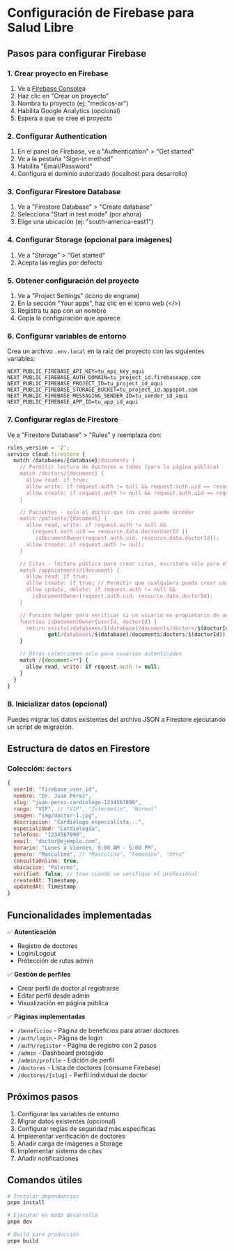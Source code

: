# Configuración de Firebase para Salud Libre

## Pasos para configurar Firebase

### 1. Crear proyecto en Firebase

1. Ve a [Firebase Console](https://console.firebase.google.com/)a
2. Haz clic en "Crear un proyecto"
3. Nombra tu proyecto (ej: "medicos-ar")
4. Habilita Google Analytics (opcional)
5. Espera a que se cree el proyecto

### 2. Configurar Authentication

1. En el panel de Firebase, ve a "Authentication" > "Get started"
2. Ve a la pestaña "Sign-in method"
3. Habilita "Email/Password"
4. Configura el dominio autorizado (localhost para desarrollo)

### 3. Configurar Firestore Database

1. Ve a "Firestore Database" > "Create database"
2. Selecciona "Start in test mode" (por ahora)
3. Elige una ubicación (ej: "south-america-east1")

### 4. Configurar Storage (opcional para imágenes)

1. Ve a "Storage" > "Get started"
2. Acepta las reglas por defecto

### 5. Obtener configuración del proyecto

1. Ve a "Project Settings" (icono de engrane)
2. En la sección "Your apps", haz clic en el icono web (</>)
3. Registra tu app con un nombre
4. Copia la configuración que aparece

### 6. Configurar variables de entorno

Crea un archivo `.env.local` en la raíz del proyecto con las siguientes variables:

```
NEXT_PUBLIC_FIREBASE_API_KEY=tu_api_key_aqui
NEXT_PUBLIC_FIREBASE_AUTH_DOMAIN=tu_project_id.firebaseapp.com
NEXT_PUBLIC_FIREBASE_PROJECT_ID=tu_project_id_aqui
NEXT_PUBLIC_FIREBASE_STORAGE_BUCKET=tu_project_id.appspot.com
NEXT_PUBLIC_FIREBASE_MESSAGING_SENDER_ID=tu_sender_id_aqui
NEXT_PUBLIC_FIREBASE_APP_ID=tu_app_id_aqui
```

### 7. Configurar reglas de Firestore

Ve a "Firestore Database" > "Rules" y reemplaza con:

```javascript
rules_version = '2';
service cloud.firestore {
  match /databases/{database}/documents {
    // Permitir lectura de doctores a todos (para la página pública)
    match /doctors/{document} {
      allow read: if true;
      allow write: if request.auth != null && request.auth.uid == resource.data.userId;
      allow create: if request.auth != null && request.auth.uid == request.resource.data.userId;
    }

    // Pacientes - solo el doctor que los creó puede acceder
    match /patients/{document} {
      allow read, write: if request.auth != null &&
        (request.auth.uid == resource.data.doctorUserId ||
         isDocumentOwner(request.auth.uid, resource.data.doctorId));
      allow create: if request.auth != null;
    }

    // Citas - lectura pública para crear citas, escritura solo para el doctor
    match /appointments/{document} {
      allow read: if true;
      allow create: if true; // Permitir que cualquiera pueda crear una cita
      allow update, delete: if request.auth != null &&
        isDocumentOwner(request.auth.uid, resource.data.doctorId);
    }

    // Función helper para verificar si un usuario es propietario de un documento
    function isDocumentOwner(userId, doctorId) {
      return exists(/databases/$(database)/documents/doctors/$(doctorId)) &&
             get(/databases/$(database)/documents/doctors/$(doctorId)).data.userId == userId;
    }

    // Otras colecciones solo para usuarios autenticados
    match /{document=**} {
      allow read, write: if request.auth != null;
    }
  }
}
```

### 8. Inicializar datos (opcional)

Puedes migrar los datos existentes del archivo JSON a Firestore ejecutando un script de migración.

## Estructura de datos en Firestore

### Colección: `doctors`

```javascript
{
  userId: "firebase_user_id",
  nombre: "Dr. Juan Pérez",
  slug: "juan-perez-cardiologo-1234567890",
  rango: "VIP", // "VIP", "Intermedio", "Normal"
  imagen: "img/doctor-1.jpg",
  descripcion: "Cardiólogo especialista...",
  especialidad: "Cardiología",
  telefono: "1234567890",
  email: "doctor@ejemplo.com",
  horario: "Lunes a Viernes, 9:00 AM - 5:00 PM",
  genero: "Masculino", // "Masculino", "Femenino", "Otro"
  consultaOnline: true,
  ubicacion: "Palermo",
  verified: false, // true cuando se verifique el profesional
  createdAt: Timestamp,
  updatedAt: Timestamp
}
```

## Funcionalidades implementadas

✅ **Autenticación**

- Registro de doctores
- Login/Logout
- Protección de rutas admin

✅ **Gestión de perfiles**

- Crear perfil de doctor al registrarse
- Editar perfil desde admin
- Visualización en página pública

✅ **Páginas implementadas**

- `/beneficios` - Página de beneficios para atraer doctores
- `/auth/login` - Página de login
- `/auth/register` - Página de registro con 2 pasos
- `/admin` - Dashboard protegido
- `/admin/profile` - Edición de perfil
- `/doctores` - Lista de doctores (consume Firebase)
- `/doctores/[slug]` - Perfil individual de doctor

## Próximos pasos

1. Configurar las variables de entorno
2. Migrar datos existentes (opcional)
3. Configurar reglas de seguridad más específicas
4. Implementar verificación de doctores
5. Añadir carga de imágenes a Storage
6. Implementar sistema de citas
7. Añadir notificaciones

## Comandos útiles

```bash
# Instalar dependencias
pnpm install

# Ejecutar en modo desarrollo
pnpm dev

# Build para producción
pnpm build
```
